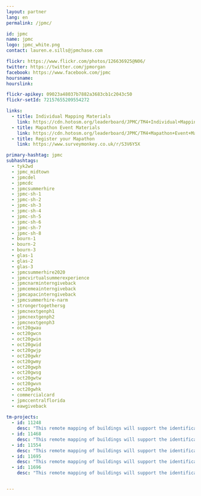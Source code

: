```yaml
---
layout: partner
lang: en
permalink: /jpmc/

id: jpmc
name: jpmc
logo: jpmc_white.png
contact: lauren.e.sills@jpmchase.com

flickr: https://www.flickr.com/photos/126636925@N06/
twitter: https://twitter.com/jpmorgan
facebook: https://www.facebook.com/jpmc
hoursname:
hourslink:

flickr-apikey: 09023a48037b7882a3683cb1c2043c50
flickr-setId: 72157655209554272

links:
  - title: Individual Mapping Materials
    link: https://cdn.hotosm.org/leaderboard/JPMC/TM4+Individual+Mapping+Materials.zip
  - title: Mapathon Event Materials
    link: https://cdn.hotosm.org/leaderboard/JPMC/TM4+Mapathon+Event+Materials.zip
  - title: Register your Mapathon
    link: https://www.surveymonkey.co.uk/r/S3V6Y5X

primary-hashtag: jpmc
subhashtags:
  - tyk2wd
  - jpmc_midtown
  - jpmcdel
  - jpmcdc
  - jpmcsummerhire
  - jpmc-sh-1
  - jpmc-sh-2
  - jpmc-sh-3
  - jpmc-sh-4
  - jpmc-sh-5
  - jpmc-sh-6
  - jpmc-sh-7
  - jpmc-sh-8
  - bourn-1
  - bourn-2
  - bourn-3
  - glas-1
  - glas-2
  - glas-3
  - jpmcsummerhire2020
  - jpmcvirtualsummerexperience
  - jpmcnarminterngiveback
  - jpmcemeainterngiveback
  - jpmcapacinterngiveback
  - jpmcsummerhire-narm
  - strongertogethersg
  - jpmcnextgenph1
  - jpmcnextgenph2
  - jpmcnextgenph3
  - oct20gwau
  - oct20gwcn
  - oct20gwin
  - oct20gwid
  - oct20gwjp
  - oct20gwkr
  - oct20gwmy
  - oct20gwph
  - oct20gwsg
  - oct20gwtw
  - oct20gwvn
  - oct20gwhk
  - commercialcard
  - jpmccentralflorida
  - eawgiveback
  
tm-projects:
  - id: 11248
    desc: "This remote mapping of buildings will support the identification and characterization of settlements, as well as the implementation of planned activities and largely the generation of data for humanitarian activities"
  - id: 11468
    desc: "This remote mapping of buildings will support the identification and characterization of settlements, as well as the implementation of planned activities and largely the generation of data for humanitarian activities"
  - id: 11554
    desc: "This remote mapping of buildings will support the identification and characterization of settlements, as well as the implementation of planned activities and largely the generation of data for humanitarian activities"
  - id: 11695
    desc: "This remote mapping of buildings will support the identification and characterization of settlements, as well as the implementation of planned activities and largely the generation of data for humanitarian activities"
  - id: 11696
    desc: "This remote mapping of buildings will support the identification and characterization of settlements, as well as the implementation of planned activities and largely the generation of data for humanitarian activities"


---
```

